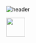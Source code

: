 ![header](https://capsule-render.vercel.app/api?type=waving&height=150&color=gradient&text=Ghaith%20Kelil&descAlign=82&fontAlignY=48&animation=fadeIn&section=header)



<a href="https://www.instagram.com/ghaithkelil/">
  <img height="50" src="https://user-images.githubusercontent.com/46517096/166974368-9798f39f-1f46-499c-b14e-81f0a3f83a06.png"/>
</a>
